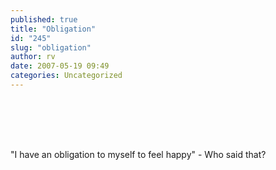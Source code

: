 ```yaml
---
published: true
title: "Obligation"
id: "245"
slug: "obligation"
author: rv
date: 2007-05-19 09:49
categories: Uncategorized
---
```

<a href="http://bp3.blogger.com/_RIq3e2nKDHo/Rk7IQKBTN3I/AAAAAAAAAWo/bXzZ6GGKYeA/s1600-h/IMG_6105.jpg"><img style="display:block;text-align:center;cursor:pointer;margin:0 auto 10px;" src="http://bp3.blogger.com/_RIq3e2nKDHo/Rk7IQKBTN3I/AAAAAAAAAWo/bXzZ6GGKYeA/s400/IMG_6105.jpg" alt="" border="0" /></a><br /><a href="http://bp0.blogger.com/_RIq3e2nKDHo/Rk7IQaBTN4I/AAAAAAAAAWw/r-w0qxB0beA/s1600-h/IMG_6123.jpg"><img style="display:block;text-align:center;cursor:pointer;margin:0 auto 10px;" src="http://bp0.blogger.com/_RIq3e2nKDHo/Rk7IQaBTN4I/AAAAAAAAAWw/r-w0qxB0beA/s400/IMG_6123.jpg" alt="" border="0" /></a><br /><a href="http://bp0.blogger.com/_RIq3e2nKDHo/Rk7IQaBTN5I/AAAAAAAAAW4/N1mO4sqqeSU/s1600-h/STB_6087.jpg"><img style="display:block;text-align:center;cursor:pointer;margin:0 auto 10px;" src="http://bp0.blogger.com/_RIq3e2nKDHo/Rk7IQaBTN5I/AAAAAAAAAW4/N1mO4sqqeSU/s400/STB_6087.jpg" alt="" border="0" /></a><br />"I have an obligation to myself to feel happy" - Who said that?
